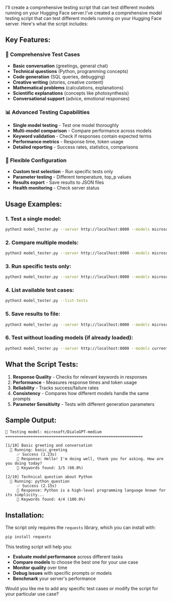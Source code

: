 I'll create a comprehensive testing script that can test different models running on your Hugging Face server.I've created a comprehensive model testing script that can test different models running on your Hugging Face server. Here's what the script includes:

## Key Features:

### 🧪 **Comprehensive Test Cases**
- **Basic conversation** (greetings, general chat)
- **Technical questions** (Python, programming concepts)
- **Code generation** (SQL queries, debugging)
- **Creative writing** (stories, creative content)
- **Mathematical problems** (calculations, explanations)
- **Scientific explanations** (concepts like photosynthesis)
- **Conversational support** (advice, emotional responses)

### 📊 **Advanced Testing Capabilities**
- **Single model testing** - Test one model thoroughly
- **Multi-model comparison** - Compare performance across models
- **Keyword validation** - Check if responses contain expected terms
- **Performance metrics** - Response time, token usage
- **Detailed reporting** - Success rates, statistics, comparisons

### 🎯 **Flexible Configuration**
- **Custom test selection** - Run specific tests only
- **Parameter testing** - Different temperature, top_p values
- **Results export** - Save results to JSON files
- **Health monitoring** - Check server status

## Usage Examples:

### 1. Test a single model:
```bash
python3 model_tester.py --server http://localhost:8000 --models microsoft/DialoGPT-medium
```

### 2. Compare multiple models:
```bash
python3 model_tester.py --server http://localhost:8000 --models microsoft/DialoGPT-medium microsoft/DialoGPT-large google/flan-t5-base
```

### 3. Run specific tests only:
```bash
python3 model_tester.py --server http://localhost:8000 --models microsoft/DialoGPT-medium --tests basic_greeting sql_generation story_creative
```

### 4. List available test cases:
```bash
python3 model_tester.py --list-tests
```

### 5. Save results to file:
```bash
python3 model_tester.py --server http://localhost:8000 --models microsoft/DialoGPT-medium --save my_test_results.json
```

### 6. Test without loading models (if already loaded):
```bash
python3 model_tester.py --server http://localhost:8000 --models current-model --no-load
```

## What the Script Tests:

1. **Response Quality** - Checks for relevant keywords in responses
2. **Performance** - Measures response times and token usage
3. **Reliability** - Tracks success/failure rates
4. **Consistency** - Compares how different models handle the same prompts
5. **Parameter Sensitivity** - Tests with different generation parameters

## Sample Output:
```
🤖 Testing model: microsoft/DialoGPT-medium
============================================================

[1/10] Basic greeting and conversation
  🧪 Running: basic_greeting
     ✅ Success (1.23s)
     📝 Response: Hello! I'm doing well, thank you for asking. How are you doing today?
     🎯 Keywords found: 3/5 (60.0%)

[2/10] Technical question about Python
  🧪 Running: python_question
     ✅ Success (2.15s)
     📝 Response: Python is a high-level programming language known for its simplicity...
     🎯 Keywords found: 4/4 (100.0%)
```

## Installation:
The script only requires the `requests` library, which you can install with:
```bash
pip install requests
```

This testing script will help you:
- **Evaluate model performance** across different tasks
- **Compare models** to choose the best one for your use case  
- **Monitor quality** over time
- **Debug issues** with specific prompts or models
- **Benchmark** your server's performance

Would you like me to add any specific test cases or modify the script for your particular use case?